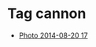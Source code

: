 <!--
title: Tag cannon
date: 2020-06-28T14:38:48.210Z
tags:
-->
# Tag cannon

 * [Photo 2014-08-20 17](95295040017.md)